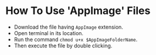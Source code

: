 # How To Use 'AppImage' Files

- Download the file having `AppImage` extension.
- Open terminal in its location.
- Run the command `chmod u+x $AppImageFolderName`.
- Then execute the file by double clicking.
